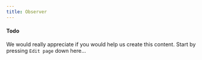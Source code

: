 ```yaml
---
title: Observer
---
```


#### Todo

We would really appreciate if you would help us create this content. Start by pressing `Edit page` down here...
